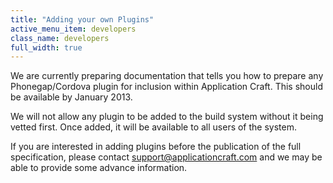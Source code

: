 ```yaml
---
title: "Adding your own Plugins"
active_menu_item: developers
class_name: developers
full_width: true
---
```



We are currently preparing documentation that tells you how to prepare any Phonegap/Cordova plugin for inclusion within Application Craft. This should be available by January 2013.

We will not allow any plugin to be added to the build system without it being vetted first. Once added, it will be available to all users of the system.

If you are interested in adding plugins before the publication of the full specification, please contact support@applicationcraft.com and we may be able to provide some advance information.

